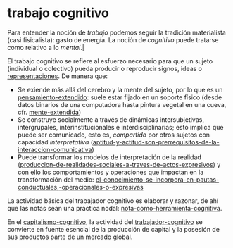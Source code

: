 # trabajo cognitivo

Para entender la noción de *trabajo* podemos seguir la tradición materialista (casi fisicalista): gasto de energía. La noción de *cognitivo* puede tratarse como relativo a lo *mental*.|

El trabajo cognitivo se refiere al esfuerzo necesario para que un sujeto (individual o colectivo) pueda producir o reproducir signos, ideas o [representaciones](representaciones.md). De manera que:

* Se exiende más allá del cerebro y la mente del sujeto, por lo que es un [pensamiento-extendido](pensamiento-extendido.md): suele estar fijado en un soporte físico (desde datos binarios de una computadora hasta pintura vegetal en una cueva, cfr. [mente-extendida](mente-extendida.md))
* Se construye socialmente a través de dinámicas intersubjetivas, intergrupales, interinstitucionales e interdisciplinarias; esto implica que puede ser comunicado, esto es, *compartido* por otros sujetos con capacidad *interpretativa* ([aptitud-y-actitud-son-prerrequisitos-de-la-interaccion-comunicativa](aptitud-y-actitud-son-prerrequisitos-de-la-interaccion-comunicativa.md))
* Puede transformar los modelos de interpretación de la realidad ([produccion-de-realidades-sociales-a-traves-de-actos-expresivos](produccion-de-realidades-sociales-a-traves-de-actos-expresivos.md)) y con ello los comportamientos y operaciones que impactan en la transformación del medio: [el-conocimiento-se-incorpora-en-pautas-conductuales,-operacionales-o-expresivas](el-conocimiento-se-incorpora-en-pautas-conductuales,-operacionales-o-expresivas.md)

La actividad básica del trabajador cognitivo es elaborar y razonar, de ahí que las notas sean una práctica nodal: [nota-como-herramienta-cognitiva](nota-como-herramienta-cognitiva.md).

En el [capitalismo-cognitivo](capitalismo-cognitivo.md), la actividad del [trabajador-cognitivo](trabajador-cognitivo.md) se convierte en fuente esencial de la producción de capital y la posesión de sus productos parte de un mercado global.
